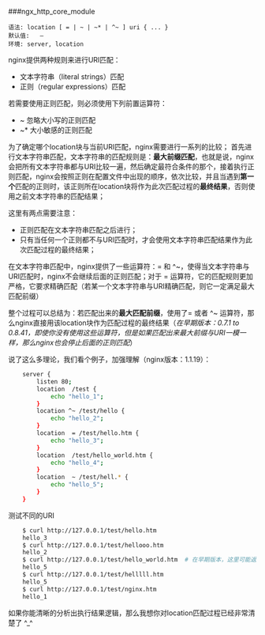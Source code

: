###ngx_http_core_module

    
    语法: location [ = | ~ | ~* | ^~ ] uri { ... }
    默认值:   —
    环境: server, location
    
nginx提供两种规则来进行URI匹配：

 * 文本字符串（literal strings）匹配
 * 正则（regular expressions）匹配
 
若需要使用正则匹配，则必须使用下列前置运算符：

 * ~  忽略大小写的正则匹配
 * ~* 大小敏感的正则匹配

为了确定哪个location块与当前URI匹配，nginx需要进行一系列的比较； 首先进行文本字符串匹配，文本字符串的匹配规则是：**最大前缀匹配**，也就是说，nginx会把所有文本字符串都与URI比较一遍，然后确定最符合条件的那个，接着执行正则匹配，nginx会按照正则在配置文件中出现的顺序，依次比较，并且当遇到**第一个**匹配的正则时，该正则所在location块将作为此次匹配过程的**最终结果**，否则使用之前文本字符串的匹配结果；

这里有两点需要注意：

 * 正则匹配在文本字符串匹配之后进行；
 * 只有当任何一个正则都不与URI匹配时，才会使用文本字符串匹配结果作为此次匹配过程的最终结果；

在文本字符串匹配中，nginx提供了一些运算符：= 和 ^~，使得当文本字符串与URI匹配时，nginx不会继续后面的正则匹配；对于 = 运算符，它的匹配规则更加严格，它要求精确匹配（若某一个文本字符串与URI精确匹配，则它一定满足最大匹配前缀）

整个过程可以总结为：若匹配出来的**最大匹配前缀**，使用了= 或者 ^~ 运算符，那么nginx直接用该location块作为匹配过程的最终结果（*在早期版本：0.7.1 to 0.8.41，即使你没有使用这些运算符，但是如果匹配出来最大前缀与URI一模一样，那么nginx也会停止后面的正则匹配*）

说了这么多理论，我们看个例子，加强理解（nginx版本：1.1.19）：

```sh
    server {
        listen 80; 
        location  /test {
            echo "hello_1";
        }   
        location ^~ /test/hello {
            echo "hello_2";
        }   
        location  = /test/hello.htm {
            echo "hello_3";
        }   
        location  /test/hello_world.htm {
            echo "hello_4";
        }   
        location  ~ /test/hell.* {                                                                               
            echo "hello_5";
        }   
    }   
```
测试不同的URI

```sh
    $ curl http://127.0.0.1/test/hello.htm
    hello_3
    $ curl http://127.0.0.1/test/hellooo.htm
    hello_2
    $ curl http://127.0.0.1/test/hello_world.htm  # 在早期版本，这里可能返回hello_4
    hello_5
    $ curl http://127.0.0.1/test/helllll.htm
    hello_5
    $ curl http://127.0.0.1/test/nginx.htm
    hello_1
```

如果你能清晰的分析出执行结果逻辑，那么我想你对location匹配过程已经非常清楚了 ^_^
